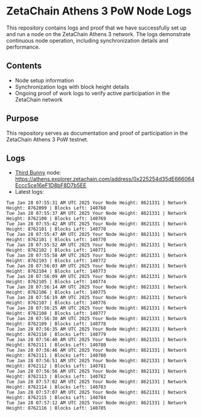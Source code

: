 # ZetaChain Athens 3 PoW Node Logs
This repository contains logs and proof that we have successfully set up and run a node on the ZetaChain Athens 3 network. The logs demonstrate continuous node operation, including synchronization details and performance.

## Contents
- Node setup information
- Synchronization logs with block height details
- Ongoing proof of work logs to verify active participation in the ZetaChain network

## Purpose
This repository serves as documentation and proof of participation in the ZetaChain Athens 3 PoW testnet.

## Logs

- [Third Bunny](https://thirdbunny.xyz/) node: https://athens.explorer.zetachain.com/address/0x225254d35dE666064Eccc5ce16eF1D8bF8D7b5EE
- Latest logs:
```
Tue Jan 28 07:55:31 AM UTC 2025 Your Node Height: 8621331 | Network Height: 8762099 | Blocks Left: 140768
Tue Jan 28 07:55:37 AM UTC 2025 Your Node Height: 8621331 | Network Height: 8762100 | Blocks Left: 140769
Tue Jan 28 07:55:42 AM UTC 2025 Your Node Height: 8621331 | Network Height: 8762101 | Blocks Left: 140770
Tue Jan 28 07:55:47 AM UTC 2025 Your Node Height: 8621331 | Network Height: 8762101 | Blocks Left: 140770
Tue Jan 28 07:55:52 AM UTC 2025 Your Node Height: 8621331 | Network Height: 8762102 | Blocks Left: 140771
Tue Jan 28 07:55:58 AM UTC 2025 Your Node Height: 8621331 | Network Height: 8762103 | Blocks Left: 140772
Tue Jan 28 07:56:03 AM UTC 2025 Your Node Height: 8621331 | Network Height: 8762104 | Blocks Left: 140773
Tue Jan 28 07:56:09 AM UTC 2025 Your Node Height: 8621331 | Network Height: 8762105 | Blocks Left: 140774
Tue Jan 28 07:56:14 AM UTC 2025 Your Node Height: 8621331 | Network Height: 8762106 | Blocks Left: 140775
Tue Jan 28 07:56:19 AM UTC 2025 Your Node Height: 8621331 | Network Height: 8762107 | Blocks Left: 140776
Tue Jan 28 07:56:25 AM UTC 2025 Your Node Height: 8621331 | Network Height: 8762108 | Blocks Left: 140777
Tue Jan 28 07:56:30 AM UTC 2025 Your Node Height: 8621331 | Network Height: 8762109 | Blocks Left: 140778
Tue Jan 28 07:56:35 AM UTC 2025 Your Node Height: 8621331 | Network Height: 8762110 | Blocks Left: 140779
Tue Jan 28 07:56:40 AM UTC 2025 Your Node Height: 8621331 | Network Height: 8762111 | Blocks Left: 140780
Tue Jan 28 07:56:46 AM UTC 2025 Your Node Height: 8621331 | Network Height: 8762111 | Blocks Left: 140780
Tue Jan 28 07:56:51 AM UTC 2025 Your Node Height: 8621331 | Network Height: 8762112 | Blocks Left: 140781
Tue Jan 28 07:56:56 AM UTC 2025 Your Node Height: 8621331 | Network Height: 8762113 | Blocks Left: 140782
Tue Jan 28 07:57:02 AM UTC 2025 Your Node Height: 8621331 | Network Height: 8762114 | Blocks Left: 140783
Tue Jan 28 07:57:07 AM UTC 2025 Your Node Height: 8621331 | Network Height: 8762115 | Blocks Left: 140784
Tue Jan 28 07:57:12 AM UTC 2025 Your Node Height: 8621331 | Network Height: 8762116 | Blocks Left: 140785
```
